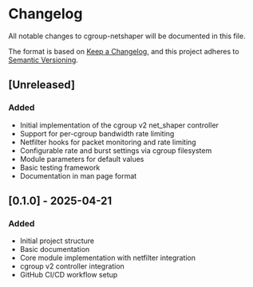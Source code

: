 # Changelog

All notable changes to cgroup-netshaper will be documented in this file.

The format is based on [Keep a Changelog](https://keepachangelog.com/en/1.0.0/),
and this project adheres to [Semantic Versioning](https://semver.org/spec/v2.0.0.html).

## [Unreleased]

### Added
- Initial implementation of the cgroup v2 net_shaper controller
- Support for per-cgroup bandwidth rate limiting
- Netfilter hooks for packet monitoring and rate limiting
- Configurable rate and burst settings via cgroup filesystem
- Module parameters for default values
- Basic testing framework
- Documentation in man page format

## [0.1.0] - 2025-04-21

### Added
- Initial project structure
- Basic documentation
- Core module implementation with netfilter integration
- cgroup v2 controller integration
- GitHub CI/CD workflow setup